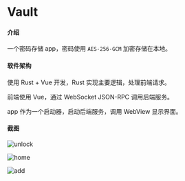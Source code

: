 # Vault

#### 介绍
一个密码存储 app，密码使用 `AES-256-GCM` 加密存储在本地。

#### 软件架构

使用 Rust + Vue 开发，Rust 实现主要逻辑，处理前端请求。

前端使用 Vue，通过 WebSocket JSON-RPC 调用后端服务。

app 作为一个启动器，启动后端服务，调用 WebView 显示界面。

#### 截图

![unlock](https://gitee.com/luoshuqi/vault/blob/master/screenshots/unlock.jpg)

![home](https://gitee.com/luoshuqi/vault/blob/master/screenshots/home.jpg)

![add](https://gitee.com/luoshuqi/vault/blob/master/screenshots/add.jpg)